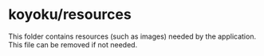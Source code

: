 # koyoku/resources

This folder contains resources (such as images) needed by the application. This file can
be removed if not needed.
